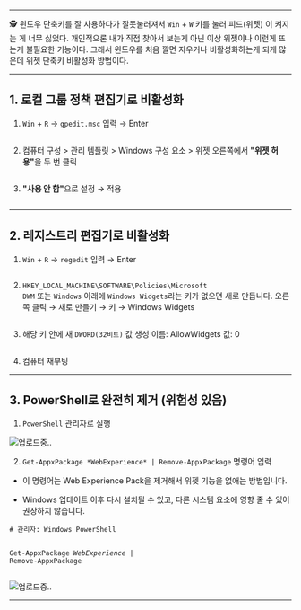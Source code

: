 <p><img alt="" src="https://velog.velcdn.com/images/nuyhes/post/3c501302-3db1-4d26-b29d-165abefa64ec/image.png" /></p>
<hr />
<p>🕵️ 윈도우 단축키를 잘 사용하다가 잘못눌러져서 <code>Win</code> + <code>W</code> 키를 눌러 피드(위젯) 이 켜지는 게 너무 싫었다. 
개인적으론 내가 직접 찾아서 보는게 아닌 이상 위젯이나 이런게 뜨는게 불필요한 기능이다. 그래서 윈도우를 처음 깔면 지우거나 비활성화하는게 되게 많은데 위젯 단축키 비활성화 방법이다.</p>
<hr />
<h2 id="1-로컬-그룹-정책-편집기로-비활성화">1. 로컬 그룹 정책 편집기로 비활성화</h2>
<ol>
<li><code>Win</code> + <code>R</code> → <code>gpedit.msc</code> 입력 → Enter</li>
</ol>
<p><img alt="" src="https://velog.velcdn.com/images/nuyhes/post/093570d4-1c65-45e6-98be-0cab0fe39750/image.png" /></p>
<ol start="2">
<li>컴퓨터 구성 &gt; 관리 템플릿 &gt; Windows 구성 요소 &gt; 위젯
오른쪽에서 <strong>&quot;위젯 허용&quot;</strong>을 두 번 클릭</li>
</ol>
<p><img alt="" src="https://velog.velcdn.com/images/nuyhes/post/1775dfd2-9754-4f6b-88d0-b00aba960a5f/image.png" /></p>
<ol start="3">
<li><strong>&quot;사용 안 함&quot;</strong>으로 설정 → 적용</li>
</ol>
<p><img alt="" src="https://velog.velcdn.com/images/nuyhes/post/423dea6d-38cf-4ac8-aa40-5b060d5b7887/image.png" /></p>
<hr />
<h2 id="2-레지스트리-편집기로-비활성화">2. 레지스트리 편집기로 비활성화</h2>
<ol>
<li><code>Win</code> + <code>R</code> → <code>regedit</code> 입력 → Enter</li>
</ol>
<p><img alt="" src="https://velog.velcdn.com/images/nuyhes/post/a499a89b-d779-4cd0-b829-837fdc8da8ed/image.png" /></p>
<ol start="2">
<li><code>HKEY_LOCAL_MACHINE\SOFTWARE\Policies\Microsoft
DWM</code> 또는 <code>Windows</code> 아래에 <code>Windows Widgets</code>라는 키가 없으면 새로 만듭니다.
오른쪽 클릭 → 새로 만들기 → 키 → Windows Widgets</li>
</ol>
<p><img alt="" src="https://velog.velcdn.com/images/nuyhes/post/41d23c9b-944b-4694-aa83-cd084cdbbd7c/image.png" /></p>
<ol start="3">
<li>해당 키 안에 새 <code>DWORD(32비트)</code> 값 생성
이름: AllowWidgets
값: 0</li>
</ol>
<p><img alt="" src="https://velog.velcdn.com/images/nuyhes/post/fa4a0a05-ca60-4745-9965-b2fd240b5b82/image.png" /></p>
<ol start="4">
<li>컴퓨터 재부팅</li>
</ol>
<hr />
<h2 id="3-powershell로-완전히-제거-위험성-있음">3. PowerShell로 완전히 제거 (위험성 있음)</h2>
<ol>
<li><code>PowerShell</code> 관리자로 실행</li>
</ol>
<p><img alt="업로드중.." src="blob:https://velog.io/56b7bafe-01e0-4761-90e3-e8201dbc1dcc" /></p>
<ol start="2">
<li><code>Get-AppxPackage *WebExperience* | Remove-AppxPackage</code> 명령어 입력</li>
</ol>
<ul>
<li><p>이 명령어는 Web Experience Pack을 제거해서 위젯 기능을 없애는 방법입니다.</p>
</li>
<li><p>Windows 업데이트 이후 다시 설치될 수 있고, 다른 시스템 요소에 영향 줄 수 있어 권장하지 않습니다.</p>
</li>
</ul>
<pre><code># 관리자: Windows PowerShell

Get-AppxPackage *WebExperience* | Remove-AppxPackage</code></pre><p><img alt="업로드중.." src="blob:https://velog.io/f2c02652-4a4c-4baf-99a4-28a946a22541" /></p>
<hr />